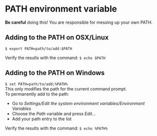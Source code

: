 # PATH environment variable

**Be careful** doing this! You are responsible for messing up your own PATH.  

## Adding to the PATH on OSX/Linux
`$ export PATH=path/to/add:$PATH`  

Verify the results with the command: `$ echo $PATH`  

## Adding to the PATH on Windows
`$ set PATH=path/to/add;%PATH%`  
This only modifies the path for the current command prompt.  
To permanently add to the path:  
- Go to *Settings/Edit the system environment variables/Environment Variables*  
- Choose the *Path* variable and press *Edit...*  
- Add your path entry to the list  

Verify the results with the command: `$ echo %PATH%`  
